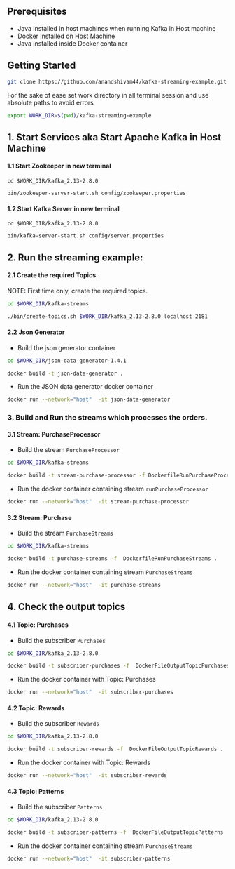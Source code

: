 ## Prerequisites
* Java installed in host machines when running Kafka in Host machine
* Docker installed on Host Machine
* Java installed inside Docker container
## Getting Started
```bash
git clone https://github.com/anandshivam44/kafka-streaming-example.git
```
For the sake of ease set work directory in all terminal session and use absolute paths to avoid errors
```bash
export WORK_DIR=$(pwd)/kafka-streaming-example
```


## 1. Start Services aka Start Apache Kafka in Host Machine
#### 1.1 Start Zookeeper in new terminal
```
cd $WORK_DIR/kafka_2.13-2.8.0

bin/zookeeper-server-start.sh config/zookeeper.properties
```

#### 1.2 Start Kafka Server in new terminal
```
cd $WORK_DIR/kafka_2.13-2.8.0

bin/kafka-server-start.sh config/server.properties
```




## 2. Run the streaming example:
#### 2.1 Create the required Topics
NOTE: First time only, create the required topics.

```bash
cd $WORK_DIR/kafka-streams 

./bin/create-topics.sh $WORK_DIR/kafka_2.13-2.8.0 localhost 2181
```
#### 2.2 Json Generator
* Build the json generator container
```bash
cd $WORK_DIR/json-data-generator-1.4.1

docker build -t json-data-generator .
```
* Run the JSON data generator docker container

```bash
docker run --network="host"  -it json-data-generator
```
### 3. Build and Run the streams which processes the orders.  
    
#### 3.1 Stream: PurchaseProcessor
* Build the stream `PurchaseProcessor`

```bash
cd $WORK_DIR/kafka-streams

docker build -t stream-purchase-processor -f DockerfileRunPurchaseProcessor .
```
* Run the docker container containing stream `runPurchaseProcessor`

```bash
docker run --network="host"  -it stream-purchase-processor
```
#### 3.2 Stream: Purchase
* Build the stream `PurchaseStreams`
```bash
cd $WORK_DIR/kafka-streams

docker build -t purchase-streams -f  DockerfileRunPurchaseStreams .
```
* Run the docker container containing stream `PurchaseStreams`

```bash
docker run --network="host"  -it purchase-streams
```
## 4. Check the output topics
#### 4.1 Topic: Purchases
* Build the subscriber `Purchases`
```bash
cd $WORK_DIR/kafka_2.13-2.8.0 

docker build -t subscriber-purchases -f  DockerFileOutputTopicPurchases .
```
* Run the docker container with Topic: Purchases

```bash
docker run --network="host"  -it subscriber-purchases
```
#### 4.2 Topic: Rewards
* Build the subscriber `Rewards`
```bash
cd $WORK_DIR/kafka_2.13-2.8.0 

docker build -t subscriber-rewards -f  DockerFileOutputTopicRewards .
```
* Run the docker container with Topic: Rewards

```bash
docker run --network="host"  -it subscriber-rewards
```
#### 4.3 Topic: Patterns
* Build the subscriber `Patterns`
```bash
cd $WORK_DIR/kafka_2.13-2.8.0 

docker build -t subscriber-patterns -f  DockerFileOutputTopicPatterns .
```
* Run the docker container containing stream `PurchaseStreams`

```bash
docker run --network="host"  -it subscriber-patterns
```

